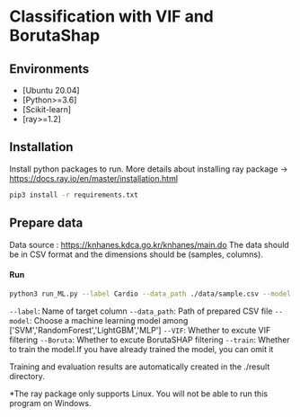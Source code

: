 # Classification with VIF and BorutaShap


## Environments

- [Ubuntu 20.04]
- [Python>=3.6] 
- [Scikit-learn]
- [ray>=1.2]

## Installation
Install python packages to run.
More details about installing ray package -> https://docs.ray.io/en/master/installation.html

```sh
pip3 install -r requirements.txt
```
## Prepare data
Data source : https://knhanes.kdca.go.kr/knhanes/main.do
The data should be in CSV format and the dimensions should be (samples, columns).


#### Run

```sh
python3 run_ML.py --label Cardio --data_path ./data/sample.csv --model SVM --VIF --Boruta --train
```
`--label`: Name of target column
`--data_path`: Path of prepared CSV file
`--model`: Choose a machine learning model among ['SVM','RandomForest','LightGBM','MLP']
`--VIF`: Whether to excute VIF filtering
`--Boruta`: Whether to excute BorutaSHAP filtering
`--train`: Whether to train the model.If you have already trained the model, you can omit it


Training and evaluation results are automatically created in the ./result directory.

*The ray package only supports Linux. You will not be able to run this program on Windows.
